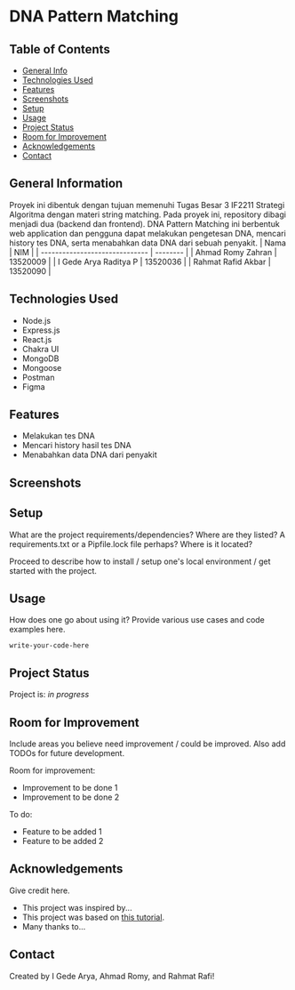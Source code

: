 # DNA Pattern Matching
<!-- 
> Outline a brief description of your project.
> Live demo [_here_](https://www.example.com).
If you have the project hosted somewhere, include the link here. -->


## Table of Contents
* [General Info](#general-information)
* [Technologies Used](#technologies-used)
* [Features](#features)
* [Screenshots](#screenshots)
* [Setup](#setup)
* [Usage](#usage)
* [Project Status](#project-status)
* [Room for Improvement](#room-for-improvement)
* [Acknowledgements](#acknowledgements)
* [Contact](#contact)
<!-- * [License](#license) -->


## General Information
Proyek ini dibentuk dengan tujuan memenuhi Tugas Besar 3 IF2211 Strategi Algoritma dengan materi string matching. Pada proyek ini, repository dibagi menjadi dua (backend dan frontend). DNA Pattern Matching ini berbentuk web application dan pengguna dapat melakukan pengetesan DNA, mencari history tes DNA, serta menabahkan data DNA dari sebuah penyakit.
| Nama                           | NIM      |
| ------------------------------ | -------- |
| Ahmad Romy Zahran              | 13520009 |
| I Gede Arya Raditya P          | 13520036 |
| Rahmat Rafid Akbar             | 13520090 |


## Technologies Used
- Node.js
- Express.js
- React.js
- Chakra UI
- MongoDB
- Mongoose
- Postman
- Figma


## Features
- Melakukan tes DNA
- Mencari history hasil tes DNA
- Menabahkan data DNA dari penyakit


## Screenshots



## Setup
What are the project requirements/dependencies? Where are they listed? A requirements.txt or a Pipfile.lock file perhaps? Where is it located?

Proceed to describe how to install / setup one's local environment / get started with the project.


## Usage
How does one go about using it?
Provide various use cases and code examples here.

`write-your-code-here`


## Project Status
Project is: _in progress_ 


## Room for Improvement
Include areas you believe need improvement / could be improved. Also add TODOs for future development.

Room for improvement:
- Improvement to be done 1
- Improvement to be done 2

To do:
- Feature to be added 1
- Feature to be added 2


## Acknowledgements
Give credit here.
- This project was inspired by...
- This project was based on [this tutorial](https://www.example.com).
- Many thanks to...


## Contact
Created by I Gede Arya, Ahmad Romy, and Rahmat Rafi!


<!-- Optional -->
<!-- ## License -->
<!-- This project is open source and available under the [... License](). -->

<!-- You don't have to include all sections - just the one's relevant to your project -->
